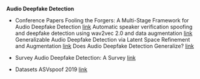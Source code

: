 **Audio Deepfake Detection**

* Conference Papers
Fooling the Forgers: A Multi-Stage Framework for Audio Deepfake Detection [link](https://ieeexplore.ieee.org/document/10888175)
Automatic speaker verification spoofing and deepfake detection using wav2vec 2.0 and data augmentation [link](https://arxiv.org/abs/2202.12233)
Generalizable Audio Deepfake Detection via Latent Space Refinement and Augmentation [link](https://arxiv.org/abs/2501.14240)
Does Audio Deepfake Detection Generalize?  [link](https://arxiv.org/abs/2203.16263)

* Survey
Audio Deepfake Detection: A Survey [link](https://arxiv.org/abs/2308.14970)

* Datasets
ASVspoof 2019 [link](https://datashare.ed.ac.uk/handle/10283/3336)



